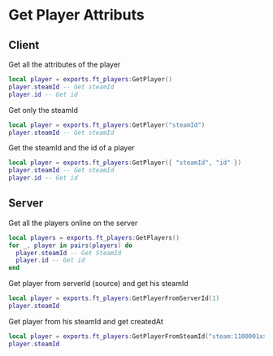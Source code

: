 # Get Player Attributs

## Client

Get all the attributes of the player
```lua
local player = exports.ft_players:GetPlayer()
player.steamId -- Get steamId
player.id -- Get id
```

Get only the steamId
```lua
local player = exports.ft_players:GetPlayer("steamId")
player.steamId -- Get steamId
```

Get the steamId and the id of a player
```lua
local player = exports.ft_players:GetPlayer({ "steamId", "id" })
player.steamId -- Get steamId
player.id -- Get id
```

## Server

Get all the players online on the server
```lua
local players = exports.ft_players:GetPlayers()
for _, player in pairs(players) do
  player.steamId -- Get SteamId
  player.id -- Get id
end
```

Get player from serverId (source) and get his steamId
```lua
local player = exports.ft_players:GetPlayerFromServerId(1)
player.steamId
```

Get player from his steamId and get createdAt
```lua
local player = exports.ft_players:GetPlayerFromSteamId("steam:1100001xxxxxxxx")
player.steamId
```
